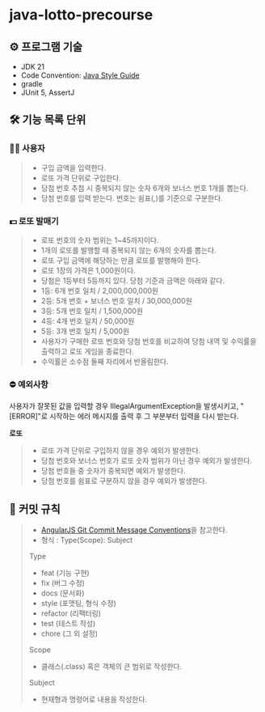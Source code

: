 # java-lotto-precourse


## ⚙ 프로그램 기술️

- JDK 21
- Code Convention: [Java Style Guide](https://github.com/woowacourse/woowacourse-docs/tree/main/styleguide/java)
- gradle
- JUnit 5, AssertJ

## 🛠️ 기능 목록 단위

### 🧑‍💻 사용자
> - 구입 금액을 입력한다.    
  >  - 로또 가격 단위로 구입한다.
> - 당첨 번호 추첨 시 중복되지 않는 숫자 6개와 보너스 번호 1개를 뽑는다.
  >  - 당첨 번호를 입력 받는다. 번호는 쉼표(,)를 기준으로 구분한다.


### 💵 로또 발매기

> - 로또 번호의 숫자 범위는 1~45까지이다.
> - 1개의 로또를 발행할 때 중복되지 않는 6개의 숫자를 뽑는다.
> - 로또 구입 금액에 해당하는 만큼 로또를 발행해야 한다.
  >  - 로또 1장의 가격은 1,000원이다.
> - 당첨은 1등부터 5등까지 있다. 당첨 기준과 금액은 아래와 같다.
  >  - 1등: 6개 번호 일치 / 2,000,000,000원
  >  - 2등: 5개 번호 + 보너스 번호 일치 / 30,000,000원
  >  - 3등: 5개 번호 일치 / 1,500,000원
  >  - 4등: 4개 번호 일치 / 50,000원
  >  -  5등: 3개 번호 일치 / 5,000원
> - 사용자가 구매한 로또 번호와 당첨 번호를 비교하여 당첨 내역 및 수익률을 출력하고 로또 게임을 종료한다.
  >  - 수익률은 소수점 둘째 자리에서 반올림한다.

### ⛔️ 예외사항

사용자가 잘못된 값을 입력할 경우 IllegalArgumentException을 발생시키고, "[ERROR]"로 시작하는 에러 메시지를 출력 후 그 부분부터 입력을 다시 받는다.

**로또**
> - 로또 가격 단위로 구입하지 않을 경우 예외가 발생한다.
> - 당첨 번호와 보너스 번호가 로또 숫자 범위가 아닌 경우 예외가 발생한다.
> - 당첨 번호들 중 숫자가 중복되면 예외가 발생한다.
> - 당첨 번호를 쉼표로 구분하지 않을 경우 예외가 발생한다.

## 📌 커밋 규칙

>- [AngularJS Git Commit Message Conventions](https://gist.github.com/stephenparish/9941e89d80e2bc58a153#allowed-type)을 참고한다.
>- 형식 : Type(Scope): Subject
>
> Type
> - feat (기능 구현)
> - fix (버그 수정)
> - docs (문서화)
> - style (포맷팅, 형식 수정)
> - refactor (리팩터링)
> - test (테스트 작성)
> - chore (그 외 설정)
> 
> Scope
> - 클래스(.class) 혹은 객체의 큰 범위로 작성한다.
> 
> Subject
> - 현재형과 명령어로 내용을 작성한다.